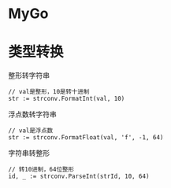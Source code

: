 # MyGo

# 类型转换

整形转字符串

```
// val是整形，10是转十进制
str := strconv.FormatInt(val, 10)
```

浮点数转字符串

```
// val是浮点数
str := strconv.FormatFloat(val, 'f', -1, 64)
```

字符串转整形

```
// 转10进制，64位整形
id, _ := strconv.ParseInt(strId, 10, 64)
```











